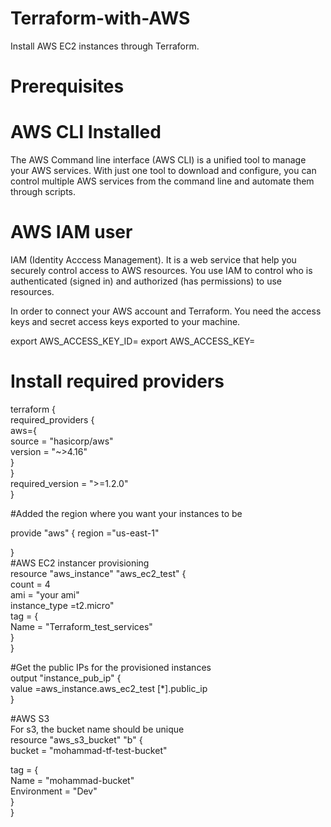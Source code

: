 # Terraform-with-AWS
Install AWS EC2 instances through Terraform.
# Prerequisites
# AWS CLI Installed
The AWS Command line interface (AWS CLI) is a unified tool to manage your AWS services. With just one tool to download and configure, you can control multiple AWS services from the command line and automate them through scripts.
# AWS IAM user
IAM (Identity Acccess Management). It is a web service that help you securely control access to AWS resources. You use IAM to control who is authenticated (signed in) and authorized (has permissions) to use resources.


In order to connect your AWS account and Terraform. You need the access keys and secret access keys exported to your machine.

export AWS_ACCESS_KEY_ID=<access key>
export AWS_ACCESS_KEY=<secret access key>
# Install required providers                                                                                                         
terraform {                                                                                                                       
 required_providers {                                                                                                           
  aws={                                                                                                                     
  source = "hasicorp/aws"                                                                                                           
  version = "~>4.16"                                                                                                         
 }                                                                                                                      
 }                                                                                                                                        
    required_version = ">=1.2.0"                                                                                                                       
 }                                                                                        
 
 
 
 #Added the region where you want your instances to be 
 
 provide "aws" {
 region ="us-east-1"
 
 }                                                                               
 #AWS EC2 instancer provisioning                                                                      
 resource "aws_instance" "aws_ec2_test" {                                                                                          
 count = 4                                                                                                                  
 ami = "your ami"                                                                                                                            
 instance_type =t2.micro"                                                                                                                          
 tag = {                                                                                                                                     
 Name = "Terraform_test_services"                                                    
 }                                                                                                                                                         
               }                                                                                                                         
 
 
 #Get the public IPs for the provisioned instances                                                                                                                     
 output "instance_pub_ip" {                                                                                                                         
 value =aws_instance.aws_ec2_test [*].public_ip                                                                                      
 }                                                                                                                                                       
 
                                                                                                                                                        
 #AWS S3                                                                                                                                         
 For s3, the bucket name should be unique                                                                                                                            
 resource "aws_s3_bucket" "b" {                                                                                                                                
 bucket = "mohammad-tf-test-bucket"                                                                                                                                
                                                                                                                                                                     
 tag = {                                                                                                                                                              
 Name = "mohammad-bucket"                                                                                                                                       
 Environment = "Dev"                                                                                                                                                
 }                                                                                                                                                 
 }                                                                                                                                             
 

